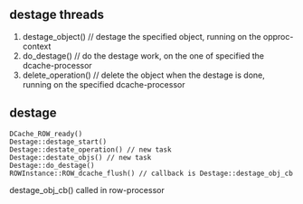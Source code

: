 ## destage threads
1. destage_object() // destage the specified object, running on the opproc-context
2. do_destage()     // do the destage work, on the one of specified the dcache-processor
3. delete_operation() // delete the object when the destage is done, running on the specified dcache-processor


## destage 
```
DCache_ROW_ready()
Destage::destage_start()
Destage::destate_operation() // new task
Destage::destate_objs() // new task
Destage::do_destage()
ROWInstance::ROW_dcache_flush() // callback is Destage::destage_obj_cb
```
destage_obj_cb() called in row-processor
